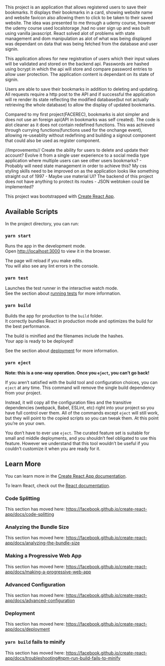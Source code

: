 This project is an application that allows registered users to save their bookmarks. It displays their bookmarks in a card, showing website name and website favicon also allowing them to click to be taken to their saved website. The idea was presented to me through a udemy course, however the udemy course used localstorage ,had no user sign up and was built using vanilla javascript. React solved alot of problems with state management and dom manipulation as alot of what was being displayed was dependant on data that was being fetched from the database and user signin.

This application allows for new registration of users which their input values will be validated and stored on the backend api. Passwords are hashed using bcrypt in which the api will store and compare password entries to allow user protection. The application content is dependant on its state of signin.

Users are able to save their bookmarks in addition to deleting and updating. All requests require a http post to the API and if successful the application will re render its state reflecting the modified database(but not actually retrieving the whole database) to allow the display of updated bookmarks.

Compared to my first project(FACEREC), bookmarks is alot simpler and does not use an foreign api(API in bookmarks was self created). The code is alot cleaner as it does not contain redefined functions. This was achieved through currying functions(functions used for the onchange event), allowing re-useablity without redefining and building a signout component that could also be used as register component.

//Improvements//
Create the ability for users to delete and update their account?
Evolve it from a single user experience to a social media type application where multiple users can see other users bookmarks? - Probably will need state management in order to achieve this?
My css styling skills need to be improved on as the application looks like something straight out of 1997 - Maybe use material UI?
The backend of this project does not have anything to protect its routes - JSON webtoken could be implemented?

This project was bootstrapped with [Create React App](https://github.com/facebook/create-react-app).

## Available Scripts

In the project directory, you can run:

### `yarn start`

Runs the app in the development mode.<br />
Open [http://localhost:3000](http://localhost:3000) to view it in the browser.

The page will reload if you make edits.<br />
You will also see any lint errors in the console.

### `yarn test`

Launches the test runner in the interactive watch mode.<br />
See the section about [running tests](https://facebook.github.io/create-react-app/docs/running-tests) for more information.

### `yarn build`

Builds the app for production to the `build` folder.<br />
It correctly bundles React in production mode and optimizes the build for the best performance.

The build is minified and the filenames include the hashes.<br />
Your app is ready to be deployed!

See the section about [deployment](https://facebook.github.io/create-react-app/docs/deployment) for more information.

### `yarn eject`

**Note: this is a one-way operation. Once you `eject`, you can’t go back!**

If you aren’t satisfied with the build tool and configuration choices, you can `eject` at any time. This command will remove the single build dependency from your project.

Instead, it will copy all the configuration files and the transitive dependencies (webpack, Babel, ESLint, etc) right into your project so you have full control over them. All of the commands except `eject` will still work, but they will point to the copied scripts so you can tweak them. At this point you’re on your own.

You don’t have to ever use `eject`. The curated feature set is suitable for small and middle deployments, and you shouldn’t feel obligated to use this feature. However we understand that this tool wouldn’t be useful if you couldn’t customize it when you are ready for it.

## Learn More

You can learn more in the [Create React App documentation](https://facebook.github.io/create-react-app/docs/getting-started).

To learn React, check out the [React documentation](https://reactjs.org/).

### Code Splitting

This section has moved here: https://facebook.github.io/create-react-app/docs/code-splitting

### Analyzing the Bundle Size

This section has moved here: https://facebook.github.io/create-react-app/docs/analyzing-the-bundle-size

### Making a Progressive Web App

This section has moved here: https://facebook.github.io/create-react-app/docs/making-a-progressive-web-app

### Advanced Configuration

This section has moved here: https://facebook.github.io/create-react-app/docs/advanced-configuration

### Deployment

This section has moved here: https://facebook.github.io/create-react-app/docs/deployment

### `yarn build` fails to minify

This section has moved here: https://facebook.github.io/create-react-app/docs/troubleshooting#npm-run-build-fails-to-minify
